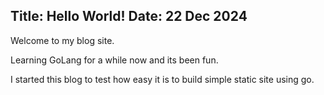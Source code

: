 Title: Hello World!
Date: 22 Dec 2024
---
Welcome to my blog site.

Learning GoLang for a while now and its been fun.

I started this blog to test how easy it is to build simple static site using go.